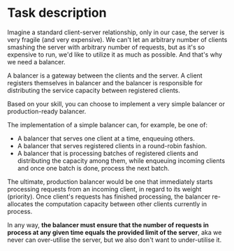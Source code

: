 # Task description

Imagine a standard client-server relationship, only in our case, the server is very fragile (and very expensive).
We can't let an arbitrary number of clients smashing the server with arbitrary number of requests, but as it's so expensive
to run, we'd like to utilize it as much as possible. And that's why we need a balancer.

A balancer is a gateway between the clients and the server. A client registers themselves in balancer and the balancer
is responsible for distributing the service capacity between registered clients.

Based on your skill, you can choose to implement a very simple balancer or production-ready balancer.

The implementation of a simple balancer can, for example, be one of:

* A balancer that serves one client at a time, enqueuing others.
* A balancer that serves registered clients in a round-robin fashion.
* A balancer that is processing batches of registered clients and distributing the capacity among them, while enqueuing
  incoming clients and once one batch is done, process the next batch.

The ultimate, production balancer would be one that immediately starts processing requests from an incoming client,
in regard to its weight (priority). Once client's requests has finished processing, the balancer re-allocates
the computation capacity between other clients currently in process.

In any way, **the balancer must ensure that the number of requests in process at any given time equals the provided
limit of the server**, aka we never can over-utilise the server, but we also don't want to under-utilise it.